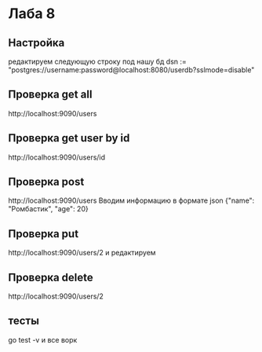 # Лаба 8
## Настройка
редактируем следующую строку под нашу бд 
dsn := "postgres://username:password@localhost:8080/userdb?sslmode=disable"
## Проверка get all 
http://localhost:9090/users
## Проверка get user by id
http://localhost:9090/users/id
## Проверка post 
http://localhost:9090/users
Вводим информацию в формате json 
{"name": "Ромбастик", "age": 20}
## Проверка put 
http://localhost:9090/users/2 
и редактируем 
## Проверка delete 
http://localhost:9090/users/2
## тесты
go test -v и все ворк
